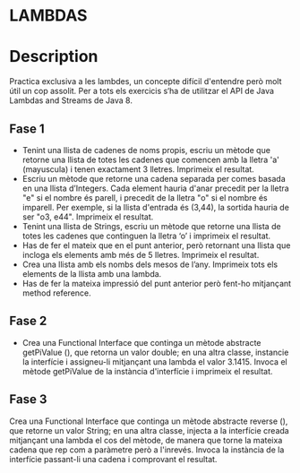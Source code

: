 # LAMBDAS
# Description
Practica exclusiva a les lambdes, un concepte difícil d'entendre però molt útil un cop assolit.
Per a tots els exercicis s‘ha de utilitzar el API de Java Lambdas and Streams de Java 8.

## Fase 1
- Tenint una llista de cadenes de noms propis, escriu un mètode que retorne una llista de totes les cadenes que comencen amb la lletra 'a' (mayuscula) i tenen exactament 3 lletres. Imprimeix el resultat. 
- Escriu un mètode que retorne una cadena separada per comes basada en una llista d’Integers. Cada element hauria d'anar precedit per la lletra "e" si el nombre és parell, i precedit de la lletra "o" si el nombre és imparell. Per exemple, si la llista d'entrada és (3,44), la sortida hauria de ser "o3, e44". Imprimeix el resultat. 
- Tenint una llista de Strings, escriu un mètode que retorne una llista de totes les cadenes que continguen la lletra ‘o’ i imprimeix el resultat. 
- Has de fer el mateix que en el punt anterior, però retornant una llista que incloga els elements amb més de 5 lletres. Imprimeix el resultat. 
- Crea una llista amb els nombs dels mesos de l’any. Imprimeix tots els elements de la llista amb una lambda. 
- Has de fer la mateixa impressió del punt anterior però fent-ho mitjançant method reference.

## Fase 2
- Crea una Functional Interface que continga un mètode abstracte getPiValue (), que retorna un valor double; en una altra classe, instancie la interfície i assigneu-li mitjançant una lambda el valor 3.1415. Invoca el mètode getPiValue de la instància d'interfície i imprimeix el resultat.

## Fase 3
Crea una Functional Interface que continga un mètode abstracte reverse (), que retorne un valor String; en una altra classe, injecta a la interfície creada mitjançant una lambda el cos del mètode, de manera que torne la mateixa cadena que rep com a paràmetre però a l'inrevés. Invoca la instància de la interfície passant-li una cadena i comprovant el resultat. 
